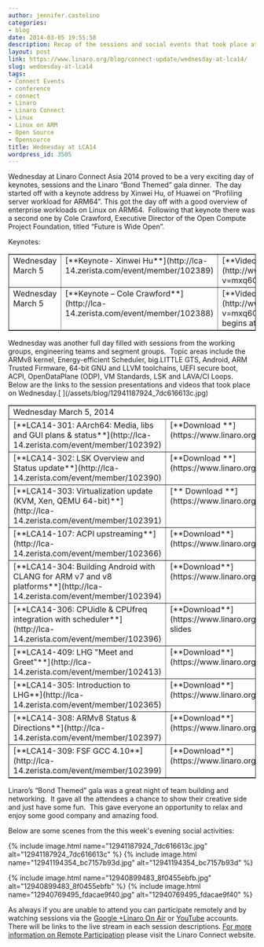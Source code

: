 ```yaml
---
author: jennifer.castelino
categories:
- blog
date: 2014-03-05 19:55:58
description: Recap of the sessions and social events that took place at LCA14
layout: post
link: https://www.linaro.org/blog/connect-update/wednesday-at-lca14/
slug: wednesday-at-lca14
tags:
- Connect Events
- conference
- connect
- Linaro
- Linaro Connect
- Linux
- Linux on ARM
- Open Source
- Opensource
title: Wednesday at LCA14
wordpress_id: 3505
---
```


Wednesday at Linaro Connect Asia 2014 proved to be a very exciting day of keynotes, sessions and the Linaro “Bond Themed” gala dinner.  The day started off with a keynote address by Xinwei Hu, of Huawei on “Profiling server workload for ARM64”.  This got the day off with a good overview of enterprise workloads on Linux on ARM64.  Following that keynote there was a second one by Cole Crawford, Executive Director of the Open Compute Project Foundation, titled “Future is Wide Open”.

Keynotes:
<table cellpadding="0" width="774" cellspacing="0" border="1" class="table responsive-table" >
<tbody >
<tr >

<td width="172" valign="top" markdown="1">
Wednesday March 5
</td>

<td width="248" valign="top" markdown="1">
[**Keynote- Xinwei Hu**](http://lca-14.zerista.com/event/member/102389)
</td>

<td width="160" valign="top" markdown="1">
[**Video**](http://www.youtube.com/watch?v=mxq6CI-uKu0)  (YouTube)
</td>

<td width="194" valign="top" markdown="1">
[**Video**** **](http://people.linaro.org/linaro-connect/lca14/videos/03-05-Wednesday/Wednesday%20Keynote%20-%20%2527Profiling%20server%20workload%20for%20ARM64%2527%20%2526%20%2527Cole%20Crawford%20Keynote%2527.mp4)(Linaro Server)
</td>
</tr>
<tr >

<td width="172" valign="top" markdown="1">
Wednesday March 5
</td>

<td width="248" valign="top" markdown="1">
[**Keynote – Cole Crawford**](http://lca-14.zerista.com/event/member/102388)
</td>

<td width="160" valign="top" markdown="1">
[**Video**](http://www.youtube.com/watch?v=mxq6CI-uKu0) (YouTube)* begins at 24:42
</td>

<td width="194" valign="top" markdown="1">
[**Video**](http://people.linaro.org/linaro-connect/lca14/videos/03-05-Wednesday/Wednesday%20Keynote%20-%20%2527Profiling%20server%20workload%20for%20ARM64%2527%20%2526%20%2527Cole%20Crawford%20Keynote%2527.mp4) (Linaro Server)* begins at 24:42
</td>
</tr>
</tbody>
</table>
Wednesday was another full day filled with sessions from the working groups, engineering teams and segment groups.  Topic areas include the ARMv8 kernel, Energy-efficient Scheduler, big.LITTLE GTS, Android, ARM Trusted Firmware, 64-bit GNU and LLVM toolchains, UEFI secure boot, ACPI, OpenDataPlane (ODP), VM Standards, LSK and LAVA/CI Loops.  Below are the links to the session presentations and videos that took place on Wednesday.[
](/assets/blog/12941187924_7dc616613c.jpg)
<table cellpadding="0" width="874" cellspacing="0" border="1" >
<tbody >
<tr >

<td colspan="4" width="874" valign="top" markdown="1">
Wednesday March 5, 2014
</td>
</tr>
<tr >

<td width="268" valign="top" markdown="1">
[**LCA14-301: AArch64: Media, libs and GUI plans & status**](http://lca-14.zerista.com/event/member/102392)
</td>

<td width="175" valign="top" markdown="1">
[**Download **](https://www.linaro.org/documents/download/99f9812a5239175f07479c370f2f148a5314a5f589be6)slides
</td>

<td width="204" valign="top" markdown="1">
[**Video**](http://www.youtube.com/watch?v=CqbKJyLvcqI) (You Tube)
</td>

<td width="227" valign="top" markdown="1">
[**Video**** **](http://people.linaro.org/linaro-connect/lca14/videos/03-05-Wednesday/LCA14-301-%20AArch64-%20Media%252C%20libs%20and%20GUI%20plans%20%2526%20status.mp4)(Linaro Server)
</td>
</tr>
<tr >

<td width="268" valign="top" markdown="1">
[**LCA14-302: LSK Overview and Status update**](http://lca-14.zerista.com/event/member/102390)
</td>

<td width="175" valign="top" markdown="1">
[**Download **](https://www.linaro.org/documents/download/1f0cb91faa00393731e42fbd58a68443530d0bc728d94)slides
</td>

<td width="204" valign="top" markdown="1">
[**Video**](http://www.youtube.com/watch?v=C2iXPqSIxic) (You Tube)
</td>

<td width="227" valign="top" markdown="1">
[**Video**](http://people.linaro.org/linaro-connect/lca14/videos/03-05-Wednesday/LCA14-302-%20LSK%20Overview%20and%20Status%20update.mp4) (Linaro Server)
</td>
</tr>
<tr >

<td width="268" valign="top" markdown="1">
[**LCA14-303: Virtualization update (KVM, Xen, QEMU 64-bit)**](http://lca-14.zerista.com/event/member/102391)
</td>

<td width="175" valign="top" markdown="1">
[** Download **](https://www.linaro.org/documents/download/92b7dcfba6b8cd97dd976b20d20b2a0a5316345bd66d2)slides
</td>

<td width="204" valign="top" markdown="1">
[**Video**](http://www.youtube.com/watch?v=MflaJtYdKmc) (You Tube)
</td>

<td width="227" valign="top" markdown="1">
[**Video**](http://people.linaro.org/linaro-connect/lca14/videos/03-05-Wednesday/LCA14-303-%20Virtualization%20update%20%2528KVM%252C%20Xen%252C%20QEMU%2064-bit%2529.mp4) (Linaro Server)
</td>
</tr>
<tr >

<td width="268" valign="top" markdown="1">
[**LCA14-107: ACPI upstreaming**](http://lca-14.zerista.com/event/member/102366)
</td>

<td width="175" valign="top" markdown="1">
[**Download**](https://www.linaro.org/documents/download/3f93fcbf09ca9e15ea7b2987efaf18f4530f9716323ac) slides
</td>

<td width="204" valign="top" markdown="1">
[**Video**** **](http://www.youtube.com/watch?v=l3v14bgMpcc)(You Tube)
</td>

<td width="227" valign="top" markdown="1">
[**Video**](http://people.linaro.org/linaro-connect/lca14/videos/03-05-Wednesday/LCA14-107-%20ACPI%20upstreaming.mp4) (Linaro Server)
</td>
</tr>
<tr >

<td width="268" valign="top" markdown="1">
[**LCA14-304: Building Android with CLANG for ARM v7 and v8 platforms**](http://lca-14.zerista.com/event/member/102394)
</td>

<td width="175" valign="top" markdown="1">
[**Download**](https://www.linaro.org/documents/download/940699956e8235ba29ec5ba0ecfc4cee53163e420f209) slides
</td>

<td width="204" valign="top" markdown="1">
[**Video**](http://www.youtube.com/watch?v=xfzyvFCOPdA) (You Tube)
</td>

<td width="227" valign="top" markdown="1">
[**Video**](http://people.linaro.org/linaro-connect/lca14/videos/03-05-Wednesday/LCA14-304-%20Building%20Android%20with%20CLANG%20for%20ARM%20v7%20and%20v8%20platforms.mp4) (Linaro Server)
</td>
</tr>
<tr >

<td width="268" valign="top" markdown="1">
[**LCA14-306: CPUidle & CPUfreq integration with scheduler**](http://lca-14.zerista.com/event/member/102396)
</td>

<td width="175" valign="top" markdown="1">
[**Download**](https://www.linaro.org/documents/download/32a58e6375da6b6a714e5c99d0655ac8531697a2c3b69) slides
</td>

<td width="204" valign="top" markdown="1">
[**Video**](http://www.youtube.com/watch?v=Ug4uQEYwl5s) (You Tube)
</td>

<td width="227" valign="top" markdown="1">
[**Video**](http://people.linaro.org/linaro-connect/lca14/videos/03-05-Wednesday/LCA14-306-%20CPUidle%20%2526%20CPUfreq%20integration%20with%20scheduler.mp4) (Linaro Server)
</td>
</tr>
<tr >

<td width="268" valign="top" markdown="1">
[**LCA14-409: LHG "Meet and Greet"**](http://lca-14.zerista.com/event/member/102413)
</td>

<td width="175" valign="top" markdown="1">
[**Download**](https://www.linaro.org/documents/download/c823427ea5e84565d111baf3aaa29b57530d16ed3fff8) slides
</td>

<td width="204" valign="top" markdown="1">
No Video Available
</td>

<td width="227" valign="top" markdown="1">
No Video Available
</td>
</tr>
<tr >

<td width="268" valign="top" markdown="1">
[**LCA14-305: Introduction to LHG**](http://lca-14.zerista.com/event/member/102365)
</td>

<td width="175" valign="top" markdown="1">
[**Download**](https://www.linaro.org/documents/download/83861a3d1ef8e5b7384d7a2f49887e725310c8bc33ac2) slides
</td>

<td width="204" valign="top" markdown="1">
[**Video**](http://www.youtube.com/watch?v=slOyEFG8nvo) (You Tube)
</td>

<td width="227" valign="top" markdown="1">
[**Video**](http://people.linaro.org/linaro-connect/lca14/videos/03-05-Wednesday/LCA14-305-%20Introduction%20to%20LHG.mp4) (Linaro Server)
</td>
</tr>
<tr >

<td width="268" valign="top" markdown="1">
[**LCA14-308: ARMv8 Status & Directions**](http://lca-14.zerista.com/event/member/102397)
</td>

<td width="175" valign="top" markdown="1">
[**Download**](https://www.linaro.org/documents/download/37f5c01aace010048e2491f149a0379753163f0c567ab) slides
</td>

<td width="204" valign="top" markdown="1">
[**Video**](http://www.youtube.com/watch?v=eSmKRricnvA) (You Tube)
</td>

<td width="227" valign="top" markdown="1">
[**Video**](http://people.linaro.org/linaro-connect/lca14/videos/03-05-Wednesday/LCA14-308-%20ARMv8%20Status%20%2526%20Directions.mp4) (Linaro Server)
</td>
</tr>
<tr >

<td width="268" valign="top" markdown="1">
[**LCA14-309: FSF GCC 4.10**](http://lca-14.zerista.com/event/member/102399)
</td>

<td width="175" valign="top" markdown="1">
[**Download**](https://www.linaro.org/documents/download/aa83e28f8ca3b56d9bc1dfc880ee76d253163fda4ff20) slides
</td>

<td width="204" valign="top" markdown="1">
[**Video**](http://www.youtube.com/watch?v=2DR-0C8t3hk) (You Tube)
</td>

<td width="227" valign="top" markdown="1">
[**Video**](http://people.linaro.org/linaro-connect/lca14/videos/03-05-Wednesday/LCA14-309-%20FSF%20GCC%204.10.mp4) (Linaro Server)
</td>
</tr>
</tbody>
</table>
Linaro’s “Bond Themed” gala was a great night of team building and networking.  It gave all the attendees a chance to show their creative side and just have some fun.  This gave everyone an opportunity to relax and enjoy some good company and amazing food.

Below are some scenes from the this week's evening social activities:

{% include image.html name="12941187924_7dc616613c.jpg" alt="12941187924_7dc616613c" %}
{% include image.html name="12941194354_bc7157b93d.jpg" alt="12941194354_bc7157b93d" %}

{% include image.html name="12940899483_8f0455ebfb.jpg" alt="12940899483_8f0455ebfb" %}
{% include image.html name="12940769495_fdacae9f40.jpg" alt="12940769495_fdacae9f40" %}

As always if you are unable to attend you can participate remotely and by watching sessions via the [Google +Linaro On Air](https://plus.google.com/u/0/116754366033915823792/posts) or [YouTube](http://www.youtube.com/user/LinaroOnAir) accounts. There will be links to the live stream in each session descriptions. [For more information on Remote Participation](http://connect.linaro.org/lca14//schedule/remote-participation) please visit the Linaro Connect website.